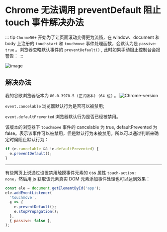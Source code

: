 # Chrome 无法调用 preventDefault 阻止 touch 事件解决办法

::: tip
<code>Chorme56+</code> 开始为了让页面滚动变得更为流畅，在 window、document 和 body 上注册的 <code>touchstart</code> 和 <code>touchmove</code> 事件处理函数，会默认为是 <code>passive: true</code> 。浏览器忽略默认事件的 <code>preventDefault()</code> , 此时如果手动阻止控制台会报警告：
:::

![image](/note/img/preventDefault.png)

## 解决办法

我的谷歌浏览器版本为 <code>80.0.3970.5 (正式版本) (64 位)</code> 。
![Chrome-version](/note/img/Chrome-version.png)

<code>event.cancelable</code> 浏览器默认行为是否可以被禁用;

<code>event.defaultPrevented</code> 浏览器默认行为是否已经被禁用。

该版本的浏览器下 <code>touchmove</code> 事件的 cancelable 为 true, defaultPrevented 为 false。表示该事件可以被禁用，但是默认行为未被禁用。所以可以通过判断来确定时候阻止默认行为：

```js
if (e.cancelable && !e.defaultPrevented) {
  e.preventDefault();
}
```

<hr>

有些网页上说通过设置禁用触摸事件元素的 css 属性 <code>touch-action: none</code>，然后用 js 获取该元素真实 DOM 元素添加事件处理也可以达到效果：

```js
const ele = document.getElementById('app');
ele.addEventListener(
  'touchmove',
  e => {
    e.preventDefault();
    e.stopPropagation();
  },
  { passive: false },
);
```
